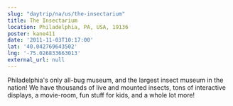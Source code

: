```yaml
---
slug: "daytrip/na/us/the-insectarium"
title: The Insectarium
location: Philadelphia, PA, USA, 19136
poster: kane411
date: '2011-11-03T10:17:00'
lat: '40.042769643502'
lng: '-75.026833663013'
external_url: null
---
```


Philadelphia's only all-bug museum, and the largest insect museum in the nation! We have thousands of live and mounted insects, tons of interactive displays, a movie-room, fun stuff for kids, and a whole lot more!
